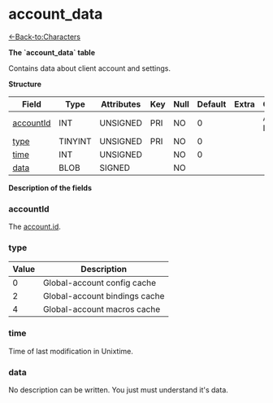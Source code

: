 # account\_data

[<-Back-to:Characters](database-characters.md)

**The \`account\_data\` table**

Contains data about client account and settings.

**Structure**

| Field          | Type    | Attributes | Key | Null | Default | Extra | Comment            |
| -------------- | ------- | ---------- | --- | ---- | ------- | ----- | ------------------ |
| [accountId][1] | INT     | UNSIGNED   | PRI | NO   | 0       |       | Account Identifier |
| [type][2]      | TINYINT | UNSIGNED   | PRI | NO   | 0       |       |                    |
| [time][3]      | INT     | UNSIGNED   |     | NO   | 0       |       |                    |
| [data][4]      | BLOB    | SIGNED     |     | NO   |         |       |                    |

[1]: #accountid
[2]: #type
[3]: #time
[4]: #data

**Description of the fields**

### accountId

The [account.id](account#id).

### type

| Value | Description                   |
| ----- | ----------------------------- |
| 0     | Global-account config cache   |
| 2     | Global-account bindings cache |
| 4     | Global-account macros cache   |

### time

Time of last modification in Unixtime.

### data

No description can be written. You just must understand it's data.

